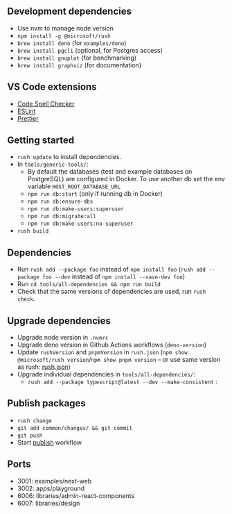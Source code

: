 ## Development dependencies

- Use nvm to manage node version
- `npm install -g @microsoft/rush`
- `brew install deno` (for `examples/deno`)
- `brew install pgcli` (optional, for Postgres access)
- `brew install gnuplot` (for benchmarking)
- `brew install graphviz` (for documentation)

## VS Code extensions

- [Code Spell Checker](vscode:extension/streetsidesoftware.code-spell-checker)
- [ESLint](vscode:extension/dbaeumer.vscode-eslint)
- [Prettier](vscode:extension/esbenp.prettier-vscode)

## Getting started

- `rush update` to install dependencies.
- In `tools/generic-tools/`:
  - By default the databases (test and example databases on PostgreSQL) are configured in Docker. To use another db set the env variable `HOST_ROOT_DATABASE_URL`
  - `npm run db:start` (only if running db in Docker)
  - `npm run db:ensure-dbs`
  - `npm run db:make-users:superuser`
  - `npm run db:migrate:all`
  - `npm run db:make-users:no-superuser`
- `rush build`

## Dependencies

- Run `rush add --package foo` instead of `npm install foo` (`rush add --package foo --dev` instead of `npm install --save-dev foo`)
- Run `cd tools/all-dependencies && npm run build`
- Check that the same versions of dependencies are used, run `rush check`.

## Upgrade dependencies

- Upgrade node version in `.nvmrc`
- Upgrade deno version in Github Actions workflows (`deno-version`)
- Update `rushVersion` and `pnpmVersion` in `rush.json` (`npm show @microsoft/rush version`/`npm show pnpm version` – or use same version as rush: [rush.json](https://github.com/microsoft/rushstack/blob/main/rush.json))
- Upgrade individual dependencies in `tools/all-dependencies/`:
  - `rush add --package typescript@latest --dev --make-consistent` :

## Publish packages

- `rush change`
- `git add common/changes/ && git commit`
- `git push`
- Start [publish](https://github.com/jonasb/datadata/actions/workflows/publish.yml) workflow

## Ports

- 3001: examples/next-web
- 3002: apps/playground
- 6006: libraries/admin-react-components
- 6007: libraries/design
